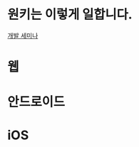 # 원키는 이렇게 일합니다.
[개발 세미나](https://drive.google.com/drive/folders/1lMozkkOk4FEJUxiX1Y_EqJOP8YBoS-0p?usp=sharing)

# 웹

# 안드로이드

# iOS

